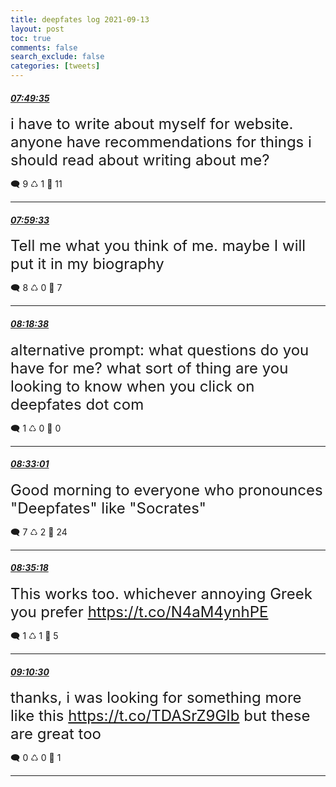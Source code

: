 ```yaml
---
title: deepfates log 2021-09-13
layout: post
toc: true
comments: false
search_exclude: false
categories: [tweets]
---
```



#### <a href = "https://twitter.com/deepfates/status/1437413150949724167">*07:49:35*</a>

<font size="5">i have to write about myself for website. anyone have recommendations for things i should read about writing about me?</font>



🗨️ 9 ♺ 1 🤍  11   

---
    
#### <a href = "https://twitter.com/deepfates/status/1437415658791133194">*07:59:33*</a>

<font size="5">Tell me what you think of me. maybe I will put it in my biography</font>



🗨️ 8 ♺ 0 🤍  7   

---
    
#### <a href = "https://twitter.com/deepfates/status/1437420461076353026">*08:18:38*</a>

<font size="5">alternative prompt: what questions do you have for me?   what sort of thing are you looking to know when you click on deepfates dot com</font>



🗨️ 1 ♺ 0 🤍  0   

---
    
#### <a href = "https://twitter.com/deepfates/status/1437424082480341000">*08:33:01*</a>

<font size="5">Good morning to everyone who pronounces "Deepfates" like "Socrates"</font>



🗨️ 7 ♺ 2 🤍  24   

---
    
#### <a href = "https://twitter.com/deepfates/status/1437424655581659140">*08:35:18*</a>

<font size="5">This works too. whichever annoying Greek you prefer   https://t.co/N4aM4ynhPE</font>



🗨️ 1 ♺ 1 🤍  5   

---
    
#### <a href = "https://twitter.com/deepfates/status/1437433514580926465">*09:10:30*</a>

<font size="5">thanks, i was looking for something more like this  https://t.co/TDASrZ9GIb but these are great too</font>



🗨️ 0 ♺ 0 🤍  1   

---
    
            

